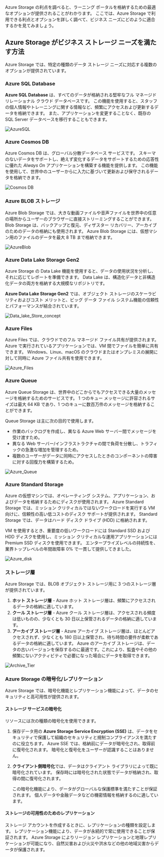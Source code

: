 Azure Storage の利点を調べると、ラーニング ポータルを格納するための最適なオプションが提供されることがわかります。 ここでは、Azure Storage で利用できる利点とオプションを詳しく調べて、ビジネス ニーズにどのように適合するかを見てみましょう。

## <a name="how-azure-storage-can-meet-your-business-storage-needs"></a>Azure Storage がビジネス ストレージ ニーズを満たす方法

Azure Storage では、特定の種類のデータ ストレージ ニーズに対応する複数のオプションが提供されています。

### <a name="azure-sql-database"></a>Azure SQL Database

**Azure SQL Database** は、すべてのデータが格納される堅牢なフル マネージド リレーショナル クラウド データベースです。 この機能を使用すると、スタッフの個人情報やトレーニングに関する情報など、頻繁にアクセスおよび更新するデータを格納できます。 また、アプリケーションを変更することなく、既存の SQL Server データベースを移行することもできます。

![AzureSQL](../media-draft/Azure_SQL.png)

### <a name="azure-cosmos-db"></a>Azure Cosmos DB

Azure Cosmos DB は、グローバル分散データベース サービスです。 スキーマのないデータをサポートし、絶えず変化するデータをサポートするための応答性に優れた *Always On* アプリケーションを構築する機能を提供します。 この機能を使用して、世界中のユーザーからに入力に基づいて更新および保守されるデータを格納できます。

![Cosmos DB](../media-draft/Azure_cosmos_db.png)

### <a name="azure-blob-storage"></a>Azure BLOB ストレージ

Azure Blob Storage では、大きな動画ファイルや音声ファイルを世界中の任意の場所からユーザーのブラウザーに直接ストリーミングすることができます。 Blob Storage は、バックアップと復元、ディザスター リカバリー、アーカイブのためのデータの格納にも使用されます。 Azure Blob Storage には、仮想マシン用のファイルのデータを最大 8 TB まで格納できます。

![AzureBlob](../media-draft/Azure_blob.png)

### <a name="azure-data-lake-storage-gen2"></a>Azure Data Lake Storage Gen2

Azure Storage の Data Lake 機能を使用すると、データの使用状況を分析し、それに応じてレポートを準備できます。 Data Lake は、構造化データと非構造化データの両方を格納する大規模なリポジトリです。

**Azure Data Lake Storage Gen2** では、オブジェクト ストレージのスケーラビリティおよびコスト メリットと、ビッグ データ ファイル システム機能の信頼性とパフォーマンスが結合されています。

![Data_lake_Store_concept](../media-draft/Data_lake_store_concept.png)

### <a name="azure-files"></a>Azure Files

Azure Files では、クラウドでのフル マネージド ファイル共有が提供されます。 Azure で実行されているアプリケーションでは、VM 間でファイルを簡単に共有できます。 Windows、Linux、macOS のクラウドまたはオンプレミスの展開に対して同時に Azure ファイル共有を使用できます。

![Azure_Files](../media-draft/Azure_Files.png)

### <a name="azure-queue"></a>Azure Queue

Azure Queue Storage は、世界中のどこからでもアクセスできる大量のメッセージを格納するためのサービスです。 1 つのキュー メッセージに許容されるサイズは最大 64 KB であり、1 つのキューに数百万件のメッセージを格納することができます。

Queue Storage は主に次の目的で使用します。

- 作業のバックログを作成し、異なる Azure Web サーバー間でメッセージを受け渡すため。
- 異なる Web サーバー/インフラストラクチャの間で負荷を分散し、トラフィックの急激な増加を管理するため。
- 複数のユーザーがデータに同時にアクセスしたときのコンポーネントの障害に対する回復力を構築するため。

![Azure_Queue](../media-draft/Azure_Queue.png)

### <a name="azure-standard-storage"></a>Azure Standard Storage

Azure の仮想マシンでは、オペレーティング システム、アプリケーション、およびデータを格納するためにディスクが使用されます。 Azure Standard Storage では、ミッション クリティカルではないワークロードを実行する VM 向けに、信頼性の高い低コストのディスク サポートが提供されます。 Standard Storage では、データはハード ディスク ドライブ (HDD) に格納されます。

VM を使用するとき、重要度の低いワークロードには Standard SSD および HDD ディスクを使用し、ミッション クリティカルな運用アプリケーションには Premium SSD ディスクを使用できます。 エンタープライズレベルの持続性を、業界トップレベルの年間故障率 0% で一貫して提供してきました。

![Azure_disk](../media-draft/Azure_disks.png)

### <a name="storage-tiers"></a>ストレージ層

Azure Storage では、BLOB オブジェクト ストレージ用に 3 つのストレージ層が提供されています。

1. **ホット ストレージ層** - Azure ホット ストレージ層は、頻繁にアクセスされるデータの格納に適しています。 
1. **クール ストレージ層** - Azure クール ストレージ層は、アクセスされる頻度は低いものの、少なくとも 30 日以上保管されるデータの格納に適しています。
1. **アーカイブ ストレージ層** - Azure アーカイブ ストレージ層は、ほとんどアクセスされず、少なくとも 180 日以上保管され、待ち時間の要件が柔軟であるデータの格納に適しています。 Azure のアーカイブ ストレージは、データの古いバージョンを保存するのに最適です。これにより、監査やその他の頻繁にないアクティビティで必要になった場合にデータを取得できます。

![Archive_Tier](../media-draft/Archive_Storage_Tier.png)

### <a name="azure-storage-encryptionreplication"></a>Azure Storage の暗号化/レプリケーション

Azure Storage では、暗号化機能とレプリケーション機能によって、データのセキュリティと高可用性が提供されます。

#### <a name="encryption-for-storage-services"></a>ストレージ サービスの暗号化

リソースには次の種類の暗号化を使用できます。

1. 保存データ用の **Azure Storage Service Encryption (SSE)** は、データをセキュリティで保護して組織のセキュリティと規制コンプライアンスを満たすのに役立ちます。 Azure SSE では、格納前にデータが暗号化され、取得前に復号化されます。 暗号化と復号化をユーザーが認識することはありません。
1. **クライアント側暗号化**では、データはクライアント ライブラリによって既に暗号化されています。 保存時には暗号化された状態でデータが格納され、取得の間に復号化されます。

    この暗号化機能により、データがグローバルな保護標準を満たすことが保証されます。 個人データや金融データなどの機密情報を格納するのに適しています。

#### <a name="replication-for-storage-availability"></a>ストレージの可用性のためのレプリケーション

ストレージ アカウントを作成するときに、レプリケーションの種類を設定します。 レプリケーション機能により、データが永続的で常に使用できることが保証されます。 Azure Storage によりリージョン レプリケーションと地理レプリケーションが可能になり、自然災害および火災や洪水などの他の地域災害からデータが保護されます。
